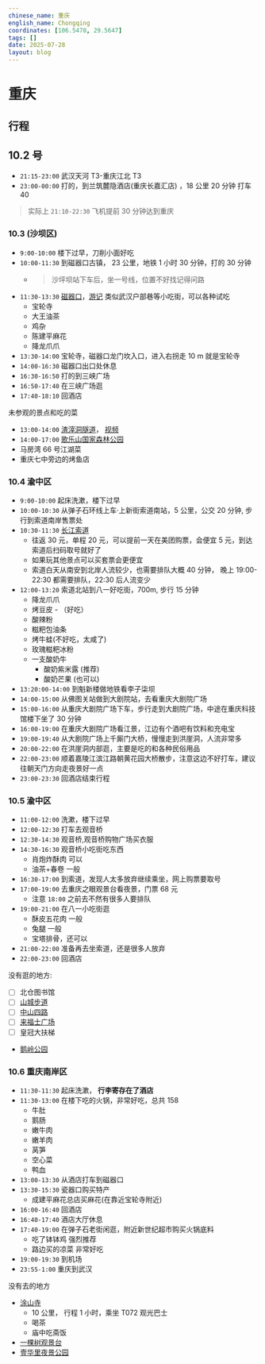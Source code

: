 ```yaml
---
chinese_name: 重庆
english_name: Chongqing
coordinates: [106.5478, 29.5647]
tags: []
date: 2025-07-28
layout: blog
---
```


# 重庆

## 行程

## 10.2 号

- `21:15-23:00` 武汉天河 T3-重庆江北 T3
- `23:00-00:00` 打的，到兰筑麓隐酒店(重庆长嘉汇店) ，18 公里 20 分钟 打车 40

> 实际上 `21:10-22:30` 飞机提前 30 分钟达到重庆

### 10.3 (沙坝区)

- `9:00-10:00` 楼下过早，刀削小面好吃
- `10:00-11:30` 到磁器口古镇， 23 公里，地铁 1 小时 30 分钟，打的 30 分钟
  - > 沙坪坝站下车后，坐一号线，位置不好找记得问路
- `11:30-13:30` [磁器口](https://baike.baidu.com/item/%E7%A3%81%E5%99%A8%E5%8F%A3%E5%8F%A4%E9%95%87/3273766)，[游记](http://www.mafengwo.cn/gonglve/ziyouxing/187639.html) 类似武汉户部巷等小吃街，可以各种试吃
  - 宝轮寺
  - 大王油茶
  - 鸡杂
  - 陈建平麻花
  - 降龙爪爪
- `13:30-14:00` 宝轮寺，磁器口龙门坎入口，进入右拐走 10 m 就是宝轮寺
- `14:00-16:30` 磁器口出口处休息
- `16:30-16:50` 打的到三峡广场
- `16:50-17:40` 在三峡广场逛
- `17:40-18:10` 回酒店

未参观的景点和吃的菜

- `13:00-14:00` [渣滓洞隧道](http://www.mafengwo.cn/poi/75575604.html)， [视频](https://www.zhihu.com/question/30350547/answer/638160485)
- `14:00-17:00` [歌乐山国家森林公园](http://www.mafengwo.cn/poi/8776546.html)
- 马房湾 66 号江湖菜
- 重庆七中旁边的烤鱼店

### 10.4 渝中区

- `9:00-10:00` 起床洗漱，楼下过早
- `10:00-10:30` 从弹子石环线上车·上新街索道南站，5 公里，公交 20 分钟, 步行到索道南岸售票处
- `10:30-11:30` [长江索道](https://baike.baidu.com/item/%E9%95%BF%E6%B1%9F%E7%B4%A2%E9%81%93)
  - 往返 30 元，单程 20 元，可以提前一天在美团购票，会便宜 5 元，到达索道后扫码取号就好了
  - 如果玩其他景点可以买套票会更便宜
  - 索道白天从南安到北岸人流较少，也需要排队大概 40 分钟， 晚上 19:00-22:30 都需要排队，22:30 后人流变少
- `12:00-13:20` 索道北站到八一好吃街，700m, 步行 15 分钟
  - 降龙爪爪
  - 烤豆皮 - （好吃）
  - 酸辣粉
  - 糍粑包油条
  - 烤牛蛙(不好吃，太咸了)
  - 玫瑰糍粑冰粉
  - 一支酸奶牛
    - 酸奶紫米露 (推荐)
    - 酸奶芒果 (也可以)
- `13:20:00-14:00` 到魁新楼做地铁看李子柒坝
- `14:00-15:00` 从佛图关站做到大剧院站，去看重庆大剧院广场
- `15:00-16:00` 从重庆大剧院广场下车，步行走到大剧院广场，中途在重庆科技馆楼下坐了 30 分钟
- `16:00-19:00` 在重庆大剧院广场看江景，江边有个酒吧有饮料和充电宝
- `19:00-19:40` 从大剧院广场上千厮门大桥，慢慢走到洪崖洞，人流非常多
- `20:00-22:00` 在洪崖洞内部逛，主要是吃的和各种民俗用品
- `22:00-23:00` 顺着嘉陵江滨江路朝黄花园大桥散步，注意这边不好打车，建议往朝天门方向走夜景好一点
- `23:00-23:30` 回酒店结束行程

### 10.5 渝中区

- `11:00-12:00` 洗漱，楼下过早
- `12:00-12:30` 打车去观音桥
- `12:30-14:30` 观音桥,观音桥购物广场买衣服
- `14:30-16:30` 观音桥小吃街吃东西
  - 肖炮炸酥肉 可以
  - 油茶+春卷 一般
- `16:30-17:00` 到索道，发现人太多放弃继续乘坐，网上购票要取号
- `17:00-19:00` 去重庆之眼观景台看夜景，门票 68 元
  - 注意 `18:00` 之前去不然有很多人要排队
- `19:00-21:00` 在八一小吃街逛
  - 酥皮五花肉 一般
  - 兔腿 一般
  - 宝塔排骨，还可以
- `21:00-22:00` 准备再去坐索道，还是很多人放弃
- `22:00-23:00` 回酒店

没有逛的地方:

- [ ] 北仓图书馆
- [ ] [山城步道](https://baike.baidu.com/item/%E5%B1%B1%E5%9F%8E%E6%AD%A5%E9%81%93/14308542)
- [ ] [中山四路](https://baike.baidu.com/item/%E9%87%8D%E5%BA%86%E4%B8%AD%E5%B1%B1%E5%9B%9B%E8%B7%AF/4223708)
- [ ] [来福士广场](https://baike.baidu.com/item/%E7%9A%87%E5%86%A0%E5%A4%A7%E6%89%B6%E6%A2%AF/1238565)
- [ ] 皇冠大扶梯
- [鹅岭公园](https://baike.baidu.com/item/%E9%B9%85%E5%B2%AD%E5%85%AC%E5%9B%AD/1207480)

### 10.6 重庆南岸区

- `11:30-11:30` 起床洗漱， **行李寄存在了酒店**
- `11:30-13:00` 在楼下吃的火锅，非常好吃，总共 158
  - 牛肚
  - 鹅肠
  - 嫩牛肉
  - 嫩羊肉
  - 莴笋
  - 空心菜
  - 鸭血
- `13:00-13:30` 从酒店打车到磁器口
- `13:30-15:30` 瓷器口购买特产
  - 成建平麻花总店买麻花(在靠近宝轮寺附近)
- `16:00-16:40` 回酒店
- `16:40-17:40` 酒店大厅休息
- `17:40-19:00` 在弹子石老街闲逛，附近新世纪超市购买火锅底料
  - 吃了钵钵鸡 强烈推荐
  - 路边买的凉菜 非常好吃
- `19:00-19:30` 到机场
- `23:55-1:00` 重庆到武汉

没有去的地方

- [涂山寺](https://www.sohu.com/a/340964671_105999)
  - 10 公里， 行程 1 小时，乘坐 T072 观光巴士
  - 喝茶
  - 庙中吃斋饭
- [一棵树观景台](https://baike.baidu.com/item/%E9%87%8D%E5%BA%86%E5%8D%97%E5%B1%B1%E4%B8%80%E6%A3%B5%E6%A0%91%E8%A7%82%E6%99%AF%E5%8F%B0/983002)
- [壹华里夜景公园](http://www.mafengwo.cn/poi/33604172.html)
